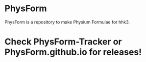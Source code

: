 # PhysForm
  PhysForm is a repository to make Physium Formulae for hhk3. 
# Check PhysForm-Tracker or PhysForm.github.io for releases!
